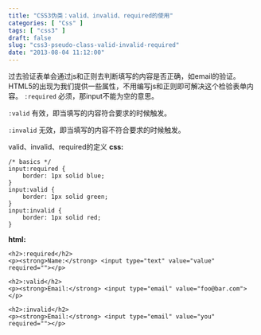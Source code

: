 ```yaml
---
title: "CSS3伪类：valid、invalid、required的使用"
categories: [ "Css" ]
tags: [ "css3" ]
draft: false
slug: "css3-pseudo-class-valid-invalid-required"
date: "2013-08-04 11:12:00"
---
```


过去验证表单会通过js和正则去判断填写的内容是否正确，如email的验证。
HTML5的出现为我们提供一些属性，不用编写js和正则即可解决这个检验表单内容。
`:required`
必须，那input不能为空的意思。

`:valid`
有效，即当填写的内容符合要求的时候触发。

`:invalid`
无效，即当填写的内容不符合要求的时候触发。


<!--more-->


valid、invalid、required的定义
**css:**

    /* basics */
    input:required {
        border: 1px solid blue;
    }
    input:valid {
        border: 1px solid green;
    }
    input:invalid {
        border: 1px solid red;
    }

**html:**

    <h2>:required</h2>
    <p><strong>Name:</strong> <input type="text" value="value" required=""></p>
    	
    <h2>:valid</h2>
    <p><strong>Email:</strong> <input type="email" value="foo@bar.com"></p>
    
    <h2>:invalid</h2>
    <p><strong>Email:</strong> <input type="email" value="you" required=""></p>